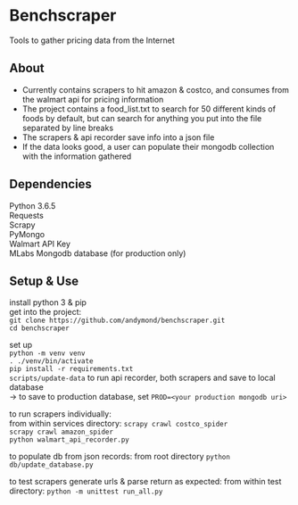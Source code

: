 # Benchscraper
Tools to gather pricing data from the Internet

## About 
* Currently contains scrapers to hit amazon & costco, and consumes from the walmart api for pricing information
* The project contains a food_list.txt to search for 50 different kinds of foods by default, but can search for anything you put into the file separated by line breaks
* The scrapers & api recorder save info into a json file
* If the data looks good, a user can populate their mongodb collection with the information gathered

## Dependencies
Python 3.6.5  
Requests  
Scrapy  
PyMongo  
Walmart API Key  
MLabs Mongodb database (for production only)  

## Setup & Use
install python 3 & pip  
get into the project:  
```git clone https://github.com/andymond/benchscraper.git```  
```cd benchscraper```  
  
set up  
```python -m venv venv```  
```. ./venv/bin/activate```  
```pip install -r requirements.txt```  
```scripts/update-data``` to run api recorder, both scrapers and save to local database  
-> to save to production database, set ```PROD=<your production mongodb uri>```  
  
to run scrapers individually:  
from within services directory:
```scrapy crawl costco_spider```  
```scrapy crawl amazon_spider```  
```python walmart_api_recorder.py``` 

to populate db from json records:
from root directory
```python db/update_database.py```

to test scrapers generate urls & parse return as expected:
from within test directory:
```python -m unittest run_all.py```
